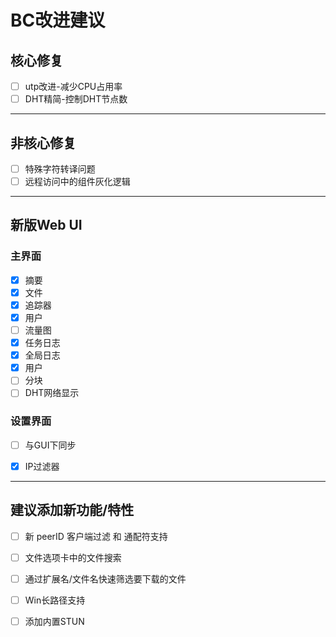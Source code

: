 # BC改进建议

## 核心修复

- [ ] utp改进-减少CPU占用率  
- [ ] DHT精简-控制DHT节点数  

---

## 非核心修复

- [ ] 特殊字符转译问题  
- [ ] 远程访问中的组件灰化逻辑  

---

## 新版Web UI

### 主界面 

- [x] 摘要  
- [x] 文件  
- [x] 追踪器  
- [x] 用户  
- [ ] 流量图  
- [x] 任务日志  
- [x] 全局日志  
- [x] 用户  
- [ ] 分块
- [ ] DHT网络显示  

### 设置界面

- [ ] 与GUI下同步  
- [x] IP过滤器  


---


## 建议添加新功能/特性

- [ ] 新 peerID 客户端过滤 和 通配符支持  
- [ ] 文件选项卡中的文件搜索  
- [ ] 通过扩展名/文件名快速筛选要下载的文件  
- [ ] Win长路径支持  
- [ ] 添加内置STUN  





